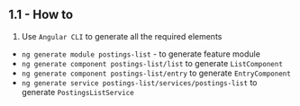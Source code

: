## 1.1 - How to

1. Use `Angular CLI` to generate all the required elements

* `ng generate module postings-list` - to generate feature module
* `ng generate component postings-list/list` to generate `ListComponent`
* `ng generate component postings-list/entry` to generate `EntryComponent`
* `ng generate service postings-list/services/postings-list` to generate `PostingsListService`